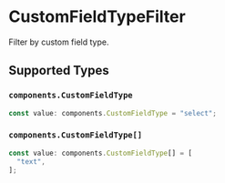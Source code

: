 # CustomFieldTypeFilter

Filter by custom field type.


## Supported Types

### `components.CustomFieldType`

```typescript
const value: components.CustomFieldType = "select";
```

### `components.CustomFieldType[]`

```typescript
const value: components.CustomFieldType[] = [
  "text",
];
```

